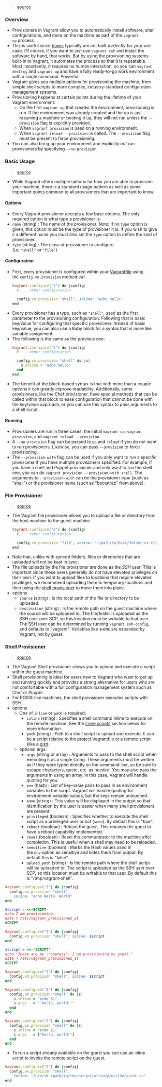 > [source](https://developer.hashicorp.com/vagrant/docs/provisioning)

### Overview
* Provisioners in Vagrant allow you to automatically install software, alter configurations, and more on the machine as part of the `vagrant up` process.
* This is useful since [boxes](https://developer.hashicorp.com/vagrant/docs/boxes) typically are not built _perfectly_ for your use case. Of course, if you want to just use `vagrant ssh` and install the software by hand, that works. But by using the provisioning systems built-in to Vagrant, it automates the process so that it is repeatable. Most importantly, it requires no human interaction, so you can `vagrant destroy` and `vagrant up` and have a fully ready-to-go work environment with a single command. Powerful.
* Vagrant gives you multiple options for provisioning the machine, from simple shell scripts to more complex, industry-standard configuration management systems.
* Provisioning happens at certain points during the lifetime of your Vagrant environment:
	* On the first `vagrant up` that creates the environment, provisioning is run. If the environment was already created and the up is just resuming a machine or booting it up, they will not run unless the `--provision` flag is explicitly provided.
	* When `vagrant provision` is used on a running environment.
	* When `vagrant reload --provision` is called. The `--provision` flag must be present to force provisioning.
* You can also bring up your environment and explicitly _not_ run provisioners by specifying `--no-provision`.

### Basic Usage
> [source](https://developer.hashicorp.com/vagrant/docs/provisioning/basic_usage)

* While Vagrant offers multiple options for how you are able to provision your machine, there is a standard usage pattern as well as some important points common to all provisioners that are important to know.

#### Options
* Every Vagrant provisioner accepts a few base options. The only required option is what type a provisioner is.
* `name` (string) : The name of the provisioner. Note: if no `type` option is given, this option _must_ be the type of provisioner it is. If you wish to give it a different name you must also set the `type` option to define the kind of provisioner.
* `type` (string) : The class of provisioner to configure. (i.e. `"shell"` or `"file"`)

#### Configuration
* First, every provisioner is configured within your [Vagrantfile](https://developer.hashicorp.com/vagrant/docs/vagrantfile) using the `config.vm.provision` method call.
	```ruby
	Vagrant.configure("2") do |config|
	  # ... other configuration
	
	  config.vm.provision "shell", inline: "echo hello"
	end
	```
* Every provisioner has a type, such as `"shell"`, used as the first parameter to the provisioning configuration. Following that is basic key/value for configuring that specific provisioner. Instead of basic key/value, you can also use a Ruby block for a syntax that is more like variable assignment.
* The following is the same as the previous one:
	```ruby
	Vagrant.configure("2") do |config|
	  # ... other configuration
	
	  config.vm.provision "shell" do |s|
	    s.inline = "echo hello"
	  end
	end
	```
* The benefit of the block-based syntax is that with more than a couple options it can greatly improve readability. Additionally, some provisioners, like the Chef provisioner, have special methods that can be called within that block to ease configuration that cannot be done with the key/value approach, or you can use this syntax to pass arguments to a shell script.

#### Running
* Provisioners are run in three cases: the initial `vagrant up`, `vagrant provision`, and `vagrant reload --provision`.
* A `--no-provision` flag can be passed to `up` and `reload` if you do not want to run provisioners. Likewise, you can pass `--provision` to force provisioning.
* The `--provision-with` flag can be used if you only want to run a specific provisioner if you have multiple provisioners specified. For example, if you have a shell and Puppet provisioner and only want to run the shell one, you can do `vagrant provision --provision-with shell`. The arguments to `--provision-with` can be the provisioner type (such as "shell") or the provisioner name (such as "bootstrap" from above).

### File Provisioner
> [source](https://developer.hashicorp.com/vagrant/docs/provisioning/file)

* The Vagrant file provisioner allows you to upload a file or directory from the host machine to the guest machine.
	```ruby
	Vagrant.configure("2") do |config|
	  # ... other configuration
	
	  config.vm.provision "file", source: "~/path/to/host/folder-or-file", destination: "$HOME/remote/newfolder-or-newfile"
	end
	```
* Note that, unlike with synced folders, files or directories that are uploaded will not be kept in sync.
* The file uploads by the file provisioner are done as the _SSH_ user. This is important since these users generally do not have elevated privileges on their own. If you want to upload files to locations that require elevated privileges, we recommend uploading them to temporary locations and then using the [shell provisioner](https://developer.hashicorp.com/vagrant/docs/provisioning/shell) to move them into place.
* options
	* `source` (string) : Is the local path of the file or directory to be uploaded.
	* `destination` (string) : Is the remote path on the guest machine where the source will be uploaded to. The file/folder is uploaded as the SSH user over SCP, so this location must be writable to that user. The SSH user can be determined by running `vagrant ssh-config`, and defaults to "vagrant". Variables like `$HOME` are expanded by Vagrant, not by guest.

### Shell Provisioner
> [source](https://developer.hashicorp.com/vagrant/docs/provisioning/shell)

* The Vagrant Shell provisioner allows you to upload and execute a script within the guest machine.
* Shell provisioning is ideal for users new to Vagrant who want to get up and running quickly and provides a strong alternative for users who are not comfortable with a full configuration management system such as Chef or Puppet.
* For POSIX-like machines, the shell provisioner executes scripts with SSH.
* options
	* One of `inline` or `path` is required:
		* `inline` (string) : Specifies a shell command inline to execute on the remote machine. See the [inline scripts](https://developer.hashicorp.com/vagrant/docs/provisioning/shell#inline-scripts) section below for more information.
		* `path` (string) : Path to a shell script to upload and execute. It can be a script relative to the project Vagrantfile or a remote script (like a [gist](https://gist.github.com/)).
	* optional args:
		* `args` (string or array) : Arguments to pass to the shell script when executing it as a single string. These arguments must be written as if they were typed directly on the command line, so be sure to escape characters, quote, etc. as needed. You may also pass the arguments in using an array. In this case, Vagrant will handle quoting for you.
		* `env` (hash) : List of key-value pairs to pass in as environment variables to the script. Vagrant will handle quoting for environment variable values, but the keys remain untouched.
		* `name` (string) : This value will be displayed in the output so that identification by the user is easier when many shell provisioners are present.
		* `privileged` (boolean) : Specifies whether to execute the shell script as a privileged user or not (`sudo`). By default this is "true".
		* `reboot` (boolean) : Reboot the guest. This requires the guest to have a reboot capability implemented.
		* `reset` (boolean) : Reset the communicator to the machine after completion. This is useful when a shell may need to be reloaded.
		* `sensitive` (boolean) : Marks the Hash values used in the `env` option as sensitive and hides them from output. By default this is "false".
		* `upload_path` (string) : Is the remote path where the shell script will be uploaded to. The script is uploaded as the SSH user over SCP, so this location must be writable to that user. By default this is "/tmp/vagrant-shell".

```ruby
Vagrant.configure("2") do |config|
  config.vm.provision "shell",
    inline: "echo Hello, World"
end
```
```ruby
$script = <<-SCRIPT
echo I am provisioning...
date > /etc/vagrant_provisioned_at
SCRIPT

Vagrant.configure("2") do |config|
  config.vm.provision "shell", inline: $script
end
```
```ruby
$script = <<-'SCRIPT'
echo "These are my \"quotes\"! I am provisioning my guest."
date > /etc/vagrant_provisioned_at
SCRIPT

Vagrant.configure("2") do |config|
  config.vm.provision "shell", inline: $script
end
```
```ruby
Vagrant.configure("2") do |config|
  config.vm.provision "shell" do |s|
    s.inline = "echo $1"
    s.args   = "'hello, world!'"
  end
end
```
```ruby
Vagrant.configure("2") do |config|
  config.vm.provision "shell" do |s|
    s.inline = "echo $1"
    s.args   = ["hello, world!"]
  end
end
```
* To run a script already available on the guest you can use an inline script to invoke the remote script on the guest.
```ruby
Vagrant.configure("2") do |config|
  config.vm.provision "shell",
    inline: "/bin/sh /path/to/the/script/already/on/the/guest.sh"
end
```
